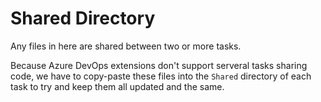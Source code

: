# Shared Directory

Any files in here are shared between two or more tasks.

Because Azure DevOps extensions don't support serveral tasks sharing code, we have to copy-paste these files into the `Shared` directory of each task to try and keep them all updated and the same.